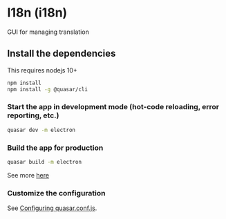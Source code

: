 # I18n (i18n)

GUI for managing translation

## Install the dependencies
This requires nodejs 10+
```bash
npm install
npm install -g @quasar/cli
```

### Start the app in development mode (hot-code reloading, error reporting, etc.)
```bash
quasar dev -m electron
```

### Build the app for production
```bash
quasar build -m electron
```
See more [here](https://quasar.dev/quasar-cli/developing-electron-apps/build-commands)

### Customize the configuration
See [Configuring quasar.conf.js](https://quasar.dev/quasar-cli/quasar-conf-js).
